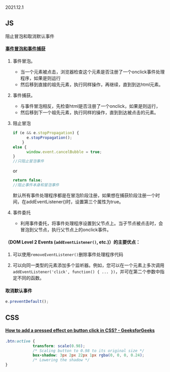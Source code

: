 2021.12.1



## JS



阻止冒泡和取消默认事件

#### [事件冒泡和事件捕获](https://developer.mozilla.org/zh-CN/docs/Learn/JavaScript/Building_blocks/Events)

1. 事件冒泡。
   - 当一个元素被点击，浏览器检查这个元素是否注册了一个onclick事件处理程序，如果是则运行
   - 然后移到直接的祖先元素，执行同样操作，再继续，直到到达html元素。

2. 事件捕获。
   - 与事件冒泡相反，先检查html是否注册了一个onclick，如果是则运行，
   - 然后移到下一个祖先元素，执行同样的操作，直到到达被点击的元素。

3. 阻止冒泡

   ```js
   if (e && e.stopPropagation) {
         e.stopPropagation(); 
       }
   else {
         window.event.cancelBubble = true; 
   }
   //只阻止冒泡事件
   ```

   or

   ```js
   return false;
   //阻止事件本身和冒泡事件
   ```

   默认所有事件处理程序都是在冒泡阶段注册，如果想在捕获阶段注册一个时间，在addEventListener()时，设置第三个属性为true。

4. 事件委托

   - 利用事件委托，将事件处理程序设置到父节点上。当子节点被点击时，会冒泡到父节点，执行父节点上的onclick事件。

#### （DOM Level 2 Events (`addEventListener()`, etc.)）的主要优点：

1. 可以使用`removeEventListener()`删除事件处理程序代码

2. 可以向同一类型的元素添加多个监听器。例如，您可以在一个元素上多次调用`addEventListener('click', function() { ... })`，并可在第二个参数中指定不同的函数。

#### 取消默认事件

```js
e.preventDefault();
```



## CSS

#### [How to add a pressed effect on button click in CSS? - GeeksforGeeks](https://www.geeksforgeeks.org/how-to-add-a-pressed-effect-on-button-click-in-css/)

```css
.btn:active {
            transform: scale(0.98);
            /* Scaling button to 0.98 to its original size */
            box-shadow: 3px 2px 22px 1px rgba(0, 0, 0, 0.24);
            /* Lowering the shadow */
}
```

